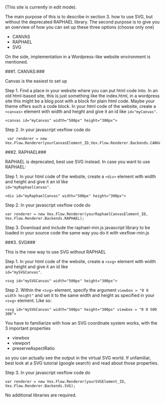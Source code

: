 (This site is currently in edit mode).

The main purpose of this is to describe in section 3. how to use SVG, but without the deprecated RAPHAEL library. 
The second purpose is to give you an overview of how you can set up these three options (choose only one)

* CANVAS 
* RAPHAEL
* SVG

On the side, implementation in a Wordpress-like website environment is mentioned.

###1. CANVAS:###

Canvas is the easiest to set up

Step 1. Find a place in your website where you can put html code into. In an old html-based site, this is just something like the index.html, in a wordpress site this might be a blog post with a block for plain html code. Maybe your theme offers such a code block. In your html code of the website, create a ``<canvas>`` element with width and height and give it an id like ``id="myCanvas"``.

    <canvas id="myCanvas" width="500px" height="300px">

Step 2. In your javascript vexflow code do   
     
     var renderer = new Vex.Flow.Renderer(yourCanvasElement_ID,Vex.Flow.Renderer.Backends.CANVAS);     


###2. RAPHAEL###

RAPHAEL is deprecated, best use SVG instead. In case you want to use RAPHAEL:

Step 1. In your html code of the website, create a ``<div>`` element with width and height and give it an id like   
        ``id="myRaphaelCanvas"``.

    <div id="myRaphaelCanvas" width="500px" height="300px">

Step 2. In your javascript vexflow code do   
        
    var renderer = new Vex.Flow.Renderer(yourRaphaelCanvasElement_ID, Vex.Flow.Renderer.Backends.RAPHAEL); 

Step 3. Download and include the raphael-min.js javascript library to be loaded in your source code the same way you do it with vexflow-min.js

###3. SVG###

This is the new way to use SVG without RAPHAEL

Step 1. In your html code of the website, create a ``<svg>`` element with width and height and give it an id like   
        ``id="mySVGCanvas"``.

    <svg id="mySVGCanvas" width="500px" height="300px">

Step 2. Within the ``<svg>`` element, specify the argument ``viewbox = "0 0 width height"`` and set it to the same width and height as specified in your ``<svg>`` element. Like so:

    <svg id="mySVGCanvas" width="500px" height="300px" viewbox = "0 0 500 300">

You have to familiarize with how an SVG coordinate system works, with the 3 important properties

* viewbox
* viewport 
* preserveAspectRatio 

so you can actually see the output in the virtual SVG world. If unfamiliar, best look at a SVG tutorial (google search) and read about those properties.

Step 3. In your javascript vexflow code do
 
    var renderer = new Vex.Flow.Renderer(yourSVGElement_ID, Vex.Flow.Renderer.Backends.SVG);

No additional libraries are required.